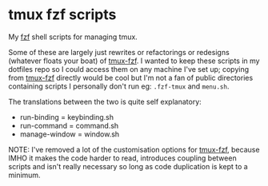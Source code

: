 # tmux fzf scripts
My [fzf][fzf] shell scripts for managing tmux.

Some of these are largely just rewrites or refactorings or redesigns (whatever floats your boat) of [tmux-fzf][tmux-fzf]. I wanted to keep these scripts in my dotfiles repo so I could access them on any machine I've set up; copying from [tmux-fzf][tmux-fzf] directly would be cool but I'm not a fan of public directories containing scripts I personally don't run eg: `.fzf-tmux` and `menu.sh`.

The translations between the two is quite self explanatory:
- run-binding = keybinding.sh
- run-command = command.sh
- manage-window = window.sh

NOTE: I've removed a lot of the customisation options for [tmux-fzf][tmux-fzf], because IMHO it makes the code harder to read, introduces coupling between scripts and isn't really necessary so long as code duplication is kept to a minimum.

[fzf]:https://github.com/junegunn/fzf
[tmux-fzf]:https://github.com/sainnhe/tmux-fzf
